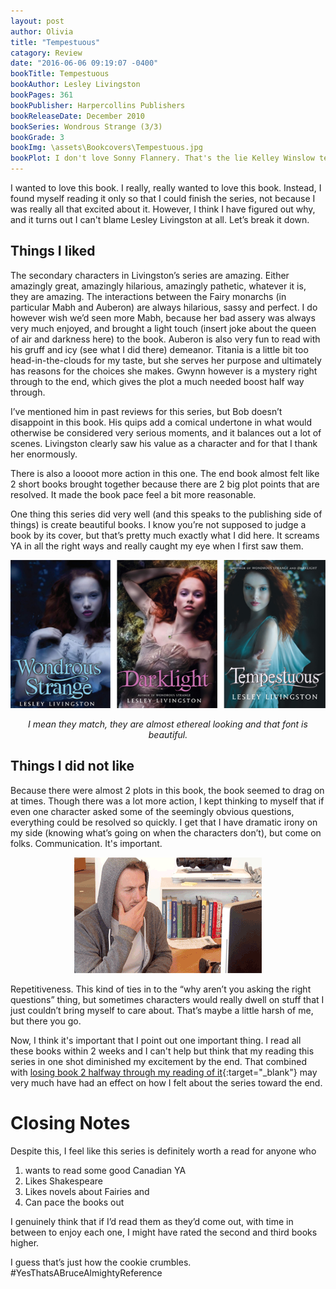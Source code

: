 ```yaml
---
layout: post
author: Olivia
title: "Tempestuous"
catagory: Review
date: "2016-06-06 09:19:07 -0400"
bookTitle: Tempestuous
bookAuthor: Lesley Livingston
bookPages: 361
bookPublisher: Harpercollins Publishers
bookReleaseDate: December 2010
bookSeries: Wondrous Strange (3/3)
bookGrade: 3
bookImg: \assets\Bookcovers\Tempestuous.jpg
bookPlot: I don't love Sonny Flannery. That's the lie Kelley Winslow tells to protect the boy she loves from a power he doesn't know he possesses. To get Sonny back, she's got to find out who's after his magick and how to use her own. She's got to uncover who's recruiting Janus Guards to murderously hunt innocent Faerie, and she's got to do it without getting distracted by the Fenrys Wolf, whose legendary heart of stone seems to melt whenever he's around Kelley. <br><sup>Adapted from &#58; GoodReads</sup>
---
```


I wanted to love this book. I really, really wanted to love this book. Instead, I found myself reading it only so that I could finish the series, not because I was really all that excited about it. However, I think I have figured out why, and it turns out I can't blame Lesley Livingston at all. Let’s break it down.

<!--more-->

## Things I liked
The secondary characters in Livingston’s series are amazing. Either amazingly great, amazingly hilarious, amazingly pathetic, whatever it is, they are amazing. The interactions between the Fairy monarchs (in particular Mabh and Auberon) are always hilarious, sassy and perfect. I do however wish we’d seen more Mabh, because her bad assery was always very much enjoyed, and brought a light touch (insert joke about the queen of air and darkness here) to the book. Auberon is also very fun to read with his gruff and icy (see what I did there) demeanor. Titania is a little bit too head-in-the-clouds for my taste, but she serves her purpose and ultimately has reasons for the choices she makes. Gwynn however is a mystery right through to the end, which gives the plot a much needed boost half way through.

I’ve mentioned him in past reviews for this series, but Bob doesn’t disappoint in this book. His quips add a comical undertone in what would otherwise be considered very serious moments, and it balances out a lot of scenes. Livingston clearly saw his value as a character and for that I thank her enormously.

There is also a loooot more action in this one. The end book almost felt like 2 short books brought together because there are 2 big plot points that are resolved. It made the book pace feel a bit more reasonable.

One thing this series did very well (and this speaks to the publishing side of things) is create beautiful books. I know you’re not supposed to judge a book by its cover, but that’s pretty much exactly what I did here. It screams YA in all the right ways and really caught my eye when I first saw them.

<p align="center"> <img src="\assets\Bookcovers\WondrousStrangeSeries.png" alt="Wondrous Strange Series"></p>


<p align="center"><i>I mean they match, they are almost ethereal looking and that font is beautiful.</i></p>

## Things I did not like

Because there were almost 2 plots in this book, the book seemed to drag on at times. Though there was a lot more action, I kept thinking to myself that if even one character asked some of the seemingly obvious questions, everything could be resolved so quickly. I get that I have dramatic irony on my side (knowing what’s going on when the characters don’t), but come on folks. Communication. It's important.

<p align="center"> <img src="\assets\gifs\confusedcomputer.gif" alt="I'm honestly more confused than mad"></p>

Repetitiveness. This kind of ties in to the “why aren’t you asking the right questions” thing, but sometimes characters would really dwell on stuff that I just couldn’t bring myself to care about.  That’s maybe a little harsh of me, but there you go.

Now, I think it's important that I point out one important thing. I read all these books within 2 weeks and I can't help but think that my reading this series in one shot diminished my excitement by the end. That combined with [losing book 2 halfway through my reading of it](/2016/04/16/Lostbook/){:target="_blank"} may very much have had an effect on how I felt about the series toward the end.

# Closing Notes

Despite this, I feel like this series is definitely worth a read for anyone who

1. wants to read some good Canadian YA
2. Likes Shakespeare
3. Likes novels about Fairies and
4. Can pace the books out

I genuinely think that if I’d read them as they’d come out, with time in between to enjoy each one, I might have rated the second and third books higher.

I guess that’s just how the cookie crumbles. &#35;YesThatsABruceAlmightyReference
